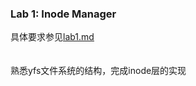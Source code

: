 ### Lab 1: Inode Manager  
具体要求参见[lab1.md](./lab1.md)  
&emsp;  
&emsp;  
熟悉yfs文件系统的结构，完成inode层的实现  
&emsp;  
